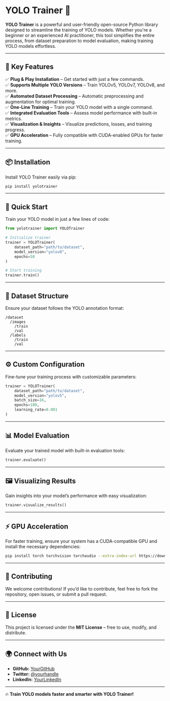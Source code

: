 # YOLO Trainer 🚀

**YOLO Trainer** is a powerful and user-friendly open-source Python library designed to streamline the training of YOLO models. Whether you're a beginner or an experienced AI practitioner, this tool simplifies the entire process, from dataset preparation to model evaluation, making training YOLO models effortless.

---

## 🌟 Key Features
✅ **Plug & Play Installation** – Get started with just a few commands.  
✅ **Supports Multiple YOLO Versions** – Train YOLOv5, YOLOv7, YOLOv8, and more.  
✅ **Automated Dataset Processing** – Automatic preprocessing and augmentation for optimal training.  
✅ **One-Line Training** – Train your YOLO model with a single command.  
✅ **Integrated Evaluation Tools** – Assess model performance with built-in metrics.  
✅ **Visualization & Insights** – Visualize predictions, losses, and training progress.  
✅ **GPU Acceleration** – Fully compatible with CUDA-enabled GPUs for faster training.  

---

## 📦 Installation
Install YOLO Trainer easily via pip:
```sh
pip install yolotrainer
```

---

## 🚀 Quick Start
Train your YOLO model in just a few lines of code:

```python
from yolotrainer import YOLOTrainer

# Initialize trainer
trainer = YOLOTrainer(
    dataset_path="path/to/dataset",
    model_version="yolov8",
    epochs=50
)

# Start training
trainer.train()
```

---

## 📂 Dataset Structure
Ensure your dataset follows the YOLO annotation format:
```
/dataset
  /images
    /train
    /val
  /labels
    /train
    /val
```

---

## ⚙️ Custom Configuration
Fine-tune your training process with customizable parameters:
```python
trainer = YOLOTrainer(
    dataset_path="path/to/dataset",
    model_version="yolov5",
    batch_size=16,
    epochs=100,
    learning_rate=0.001
)
```

---

## 📊 Model Evaluation
Evaluate your trained model with built-in evaluation tools:
```python
trainer.evaluate()
```

---

## 🖼️ Visualizing Results
Gain insights into your model’s performance with easy visualization:
```python
trainer.visualize_results()
```

---

## ⚡ GPU Acceleration
For faster training, ensure your system has a CUDA-compatible GPU and install the necessary dependencies:
```sh
pip install torch torchvision torchaudio --extra-index-url https://download.pytorch.org/whl/cu118
```

---

## 🤝 Contributing
We welcome contributions! If you’d like to contribute, feel free to fork the repository, open issues, or submit a pull request.

---

## 📜 License
This project is licensed under the **MIT License** – free to use, modify, and distribute.

---

## 🌍 Connect with Us
- **GitHub:** [YourGitHub](https://github.com/yourgithub)  
- **Twitter:** [@yourhandle](https://twitter.com/yourhandle)  
- **LinkedIn:** [YourLinkedIn](https://www.linkedin.com/in/yourprofile/)  

---

🔥 **Train YOLO models faster and smarter with YOLO Trainer!**

